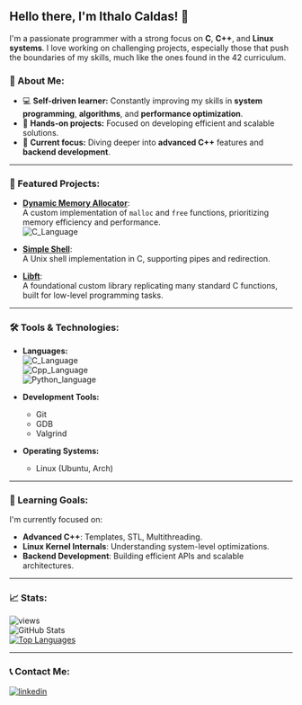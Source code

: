 ## **Hello there, I'm Ithalo Caldas!** 👋

I'm a passionate programmer with a strong focus on **C**, **C++**, and **Linux systems**. I love working on challenging projects, especially those that push the boundaries of my skills, much like the ones found in the 42 curriculum.

### 🚀 About Me:
- 💻 **Self-driven learner:** Constantly improving my skills in **system programming**, **algorithms**, and **performance optimization**.
- 🔧 **Hands-on projects:** Focused on developing efficient and scalable solutions.
- 🎯 **Current focus:** Diving deeper into **advanced C++** features and **backend development**.

---

### 📂 Featured Projects:

- [**Dynamic Memory Allocator**](https://github.com/i4b2c/malloc_clone):  
  A custom implementation of `malloc` and `free` functions, prioritizing memory efficiency and performance.  
  ![C_Language](https://img.shields.io/badge/C-00599C?style=flat-square&logo=c&logoColor=white)

- [**Simple Shell**](https://github.com/i4b2c/simple_shell):  
  A Unix shell implementation in C, supporting pipes and redirection.  

- [**Libft**](https://github.com/i4b2c/libft):  
  A foundational custom library replicating many standard C functions, built for low-level programming tasks.

---

### 🛠️ Tools & Technologies:

- **Languages:**  
  ![C_Language](https://img.shields.io/badge/C-00599C?style=for-the-badge&logo=c&logoColor=white)  
  ![Cpp_Language](https://img.shields.io/badge/C%2B%2B-00599C?style=for-the-badge&logo=c%2B%2B&logoColor=white)  
  ![Python_language](https://img.shields.io/badge/Python-3776AB?style=for-the-badge&logo=python&logoColor=white)

- **Development Tools:**  
  - Git  
  - GDB  
  - Valgrind  

- **Operating Systems:**  
  - Linux (Ubuntu, Arch)  

---

### 🌱 Learning Goals:
I'm currently focused on:
- **Advanced C++**: Templates, STL, Multithreading.  
- **Linux Kernel Internals**: Understanding system-level optimizations.  
- **Backend Development**: Building efficient APIs and scalable architectures.

---

### 📈 Stats:

![views](https://komarev.com/ghpvc/?username=i4b2c)  
![GitHub Stats](https://github-readme-stats.vercel.app/api?username=i4b2c&show_icons=true&theme=radical)  
[![Top Languages](https://github-readme-stats.vercel.app/api/top-langs/?username=i4b2c&layout=donut)](https://github.com/anuraghazra/github-readme-stats)

---

### 📞 Contact Me:

[![linkedin](https://img.shields.io/badge/LinkedIn-0077B5?style=for-the-badge&logo=linkedin&logoColor=white)](https://www.linkedin.com/in/ithalo-barbosa-caldas-a65218246/)
